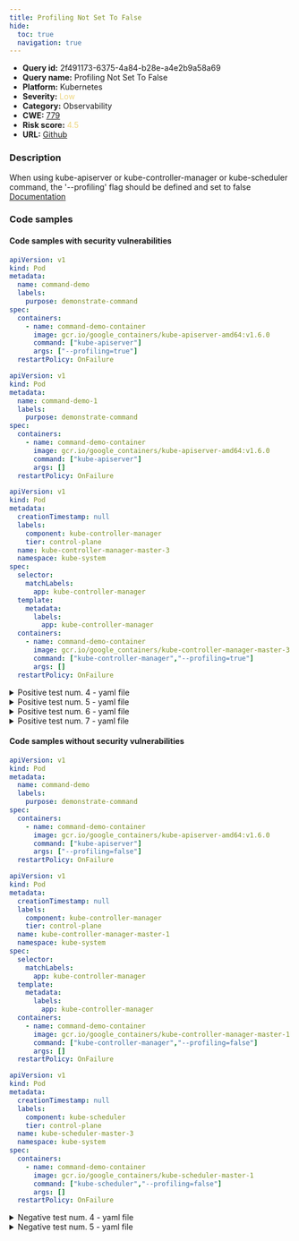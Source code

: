 ```yaml
---
title: Profiling Not Set To False
hide:
  toc: true
  navigation: true
---
```


<style>
  .highlight .hll {
    background-color: #ff171742;
  }
  .md-content {
    max-width: 1100px;
    margin: 0 auto;
  }
</style>

-   **Query id:** 2f491173-6375-4a84-b28e-a4e2b9a58a69
-   **Query name:** Profiling Not Set To False
-   **Platform:** Kubernetes
-   **Severity:** <span style="color:#edd57e">Low</span>
-   **Category:** Observability
-   **CWE:** <a href="https://cwe.mitre.org/data/definitions/779.html" onclick="newWindowOpenerSafe(event, 'https://cwe.mitre.org/data/definitions/779.html')">779</a>
-   **Risk score:** <span style="color:#edd57e">4.5</span>
-   **URL:** [Github](https://github.com/Checkmarx/kics/tree/master/assets/queries/k8s/profiling_not_set_to_false)

### Description
When using kube-apiserver or kube-controller-manager or kube-scheduler command, the '--profiling' flag should be defined and set to false<br>
[Documentation](https://kubernetes.io/docs/reference/command-line-tools-reference/kube-apiserver/)

### Code samples
#### Code samples with security vulnerabilities
```yaml title="Positive test num. 1 - yaml file" hl_lines="11"
apiVersion: v1
kind: Pod
metadata:
  name: command-demo
  labels:
    purpose: demonstrate-command
spec:
  containers:
    - name: command-demo-container
      image: gcr.io/google_containers/kube-apiserver-amd64:v1.6.0
      command: ["kube-apiserver"]
      args: ["--profiling=true"]
  restartPolicy: OnFailure

```
```yaml title="Positive test num. 2 - yaml file" hl_lines="11"
apiVersion: v1
kind: Pod
metadata:
  name: command-demo-1
  labels:
    purpose: demonstrate-command
spec:
  containers:
    - name: command-demo-container
      image: gcr.io/google_containers/kube-apiserver-amd64:v1.6.0
      command: ["kube-apiserver"]
      args: []
  restartPolicy: OnFailure

```
```yaml title="Positive test num. 3 - yaml file" hl_lines="21"
apiVersion: v1
kind: Pod
metadata:
  creationTimestamp: null
  labels:
    component: kube-controller-manager
    tier: control-plane
  name: kube-controller-manager-master-3
  namespace: kube-system
spec:
  selector:
    matchLabels:
      app: kube-controller-manager
  template:
    metadata:
      labels:
        app: kube-controller-manager
  containers:
    - name: command-demo-container
      image: gcr.io/google_containers/kube-controller-manager-master-3
      command: ["kube-controller-manager","--profiling=true"]
      args: []
  restartPolicy: OnFailure

```
<details><summary>Positive test num. 4 - yaml file</summary>

```yaml hl_lines="21"
apiVersion: v1
kind: Pod
metadata:
  creationTimestamp: null
  labels:
    component: kube-controller-manager
    tier: control-plane
  name: kube-controller-manager-master-4
  namespace: kube-system
spec:
  selector:
    matchLabels:
      app: kube-controller-manager
  template:
    metadata:
      labels:
        app: kube-controller-manager
  containers:
    - name: command-demo-container
      image: gcr.io/google_containers/kube-controller-manager-master-4
      command: ["kube-controller-manager"]
      args: []
  restartPolicy: OnFailure

```
</details>
<details><summary>Positive test num. 5 - yaml file</summary>

```yaml hl_lines="2"
apiVersion: kubescheduler.config.k8s.io/v1beta2
kind: KubeSchedulerConfiguration
profiles:
  pluginConfig:
    args:
      scoringStrategy:
        resources:
          name: cpu
          weight: 1
        type: MostAllocated
    name: NodeResourcesFit

```
</details>
<details><summary>Positive test num. 6 - yaml file</summary>

```yaml hl_lines="3"
apiVersion: kubescheduler.config.k8s.io/v1beta2
kind: KubeSchedulerConfiguration
enableProfiling: true
profiles: 
  pluginConfig: 
    args: 
      scoringStrategy: 
        resources:  
          name: cpu
          weight: 1
        type: MostAllocated
    name: NodeResourcesFit2

```
</details>
<details><summary>Positive test num. 7 - yaml file</summary>

```yaml hl_lines="14"
apiVersion: v1
kind: Pod
metadata:
  creationTimestamp: null
  labels:
    component: kube-scheduler
    tier: control-plane
  name: kube-scheduler-master-2
  namespace: kube-system
spec:
  containers:
    - name: command-demo-container
      image: gcr.io/google_containers/kube-scheduler-master-2
      command: ["kube-scheduler","--profiling=true"]
      args: []
  restartPolicy: OnFailure

```
</details>


#### Code samples without security vulnerabilities
```yaml title="Negative test num. 1 - yaml file"
apiVersion: v1
kind: Pod
metadata:
  name: command-demo
  labels:
    purpose: demonstrate-command
spec:
  containers:
    - name: command-demo-container
      image: gcr.io/google_containers/kube-apiserver-amd64:v1.6.0
      command: ["kube-apiserver"]
      args: ["--profiling=false"]
  restartPolicy: OnFailure

```
```yaml title="Negative test num. 2 - yaml file"
apiVersion: v1
kind: Pod
metadata:
  creationTimestamp: null
  labels:
    component: kube-controller-manager
    tier: control-plane
  name: kube-controller-manager-master-1
  namespace: kube-system
spec:
  selector:
    matchLabels:
      app: kube-controller-manager
  template:
    metadata:
      labels:
        app: kube-controller-manager
  containers:
    - name: command-demo-container
      image: gcr.io/google_containers/kube-controller-manager-master-1
      command: ["kube-controller-manager","--profiling=false"]
      args: []
  restartPolicy: OnFailure

```
```yaml title="Negative test num. 3 - yaml file"
apiVersion: v1
kind: Pod
metadata:
  creationTimestamp: null
  labels:
    component: kube-scheduler
    tier: control-plane
  name: kube-scheduler-master-3
  namespace: kube-system
spec:
  containers:
    - name: command-demo-container
      image: gcr.io/google_containers/kube-scheduler-master-1
      command: ["kube-scheduler","--profiling=false"]
      args: []
  restartPolicy: OnFailure

```
<details><summary>Negative test num. 4 - yaml file</summary>

```yaml
apiVersion: kubescheduler.config.k8s.io/v1beta2
kind: KubeSchedulerConfiguration
enableProfiling: false
profiles:
- pluginConfig:
  - args:
      scoringStrategy:
        resources:
        - name: cpu
          weight: 1
        type: MostAllocated
    name: NodeResourcesFit3

```
</details>
<details><summary>Negative test num. 5 - yaml file</summary>

```yaml
apiVersion: v1
kind: Pod
metadata:
  creationTimestamp: null
  labels:
    component: kube-scheduler
    tier: control-plane
  name: kube-scheduler-master-1
  namespace: kube-system
spec:
  containers:
    - name: command-demo-container
      image: gcr.io/google_containers/kube-scheduler-master-1
      command: ["kube-scheduler"]
      args: []
  restartPolicy: OnFailure

```
</details>

